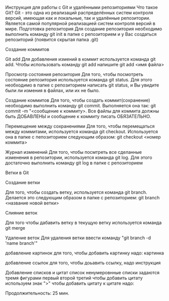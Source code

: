 Инструкция для работы с Git и удалёнными репозиториями
Что такое Git? Git - это одна из реализаций распределённых систем контроля версий, имеющая как и локальные, так и удалённые репозитории. Является самой популярной реализацией систем контроля версий в мире. Подготовка репозитория Для создание репозитория необходимо выполнить команду git init в папке с репозиторием и у Вас создаться репозиторий (появится скрытая папка .git)

Создание коммитов

Git add Для добавления измений в коммит используется команда git add. Чтобы использовать команду git add напишите git add <имя файла>

Просмотр состояния репозитория Для того, чтобы посмотреть состояние репозитория используется команда git status. Для этого необходимо в папке с репозиторием написать git status, и Вы увидите были ли измения в файлах, или их не было.

Создание коммитов Для того, чтобы создать коммит(сохранение) необходимо выполнить команду git commit. Выполняется она так: git commit -m "<сообщение к коммиту>. Все файлы для коммита должны быть ДОБАВЛЕНЫ и сообщение к коммиту писать ОБЯЗАТЕЛЬНО.

Перемещение между сохранениями Для того, чтобы перемещаться между коммитами, используется команда git checkout. Используется она в папке с пепозиторием следующим образом: git checkout <номер коммита>

Журнал изменений Для того, чтобы посмтреть все сделанные изменения в репозитории, используется команда git log. Для этого достаточно выполнить команду git log в папке с репозиторием

Ветки в Git

Создание ветки

Для того, чтобы создать ветку, используется команда git branch. Делается это следующим образом в папке с репозиторием: git branch <название новой ветки>

Слияние веток

Для того чтобы дабавить ветку в текущую ветку используется команда git merge

Удаление веток Для удаления ветки ввести команду "git branch -d 'name branch'"

добавление картинок
для того, чтобы добавить картинку надо: картинка

добавление ссылок
для того, чтобы доьавить ссылку, надо инструкция

Добавление списков и цитат
список
ненумеровнные списки задаются тремя фигурами
первый
второй
третий
чтобы добавить цитату используем знак ">"
чтобы добавить цитату к цитате надо:

Продолжительность: 25 мин.